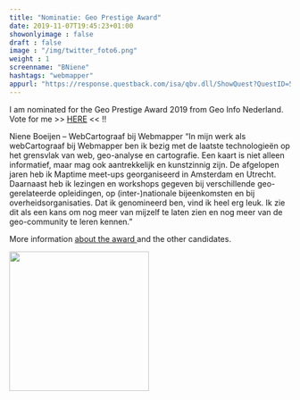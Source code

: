 ```yaml
---
title: "Nominatie: Geo Prestige Award"
date: 2019-11-07T19:45:23+01:00
showonlyimage : false
draft : false
image : "/img/twitter_foto6.png"
weight : 1
screenname: "BNiene"
hashtags: "webmapper"
appurl: "https://response.questback.com/isa/qbv.dll/ShowQuest?QuestID=5409765&sid=Lf7iwmHaek"
---
```

I am nominated for the Geo Prestige Award 2019 from Geo Info Nederland. Vote for me >> [HERE](https://response.questback.com/isa/qbv.dll/ShowQuest?QuestID=5409765&sid=Lf7iwmHaek) << !! 
<!--more-->


Niene Boeijen – WebCartograaf bij Webmapper
“In mijn werk als webCartograaf bij Webmapper ben ik bezig met de laatste technologieën op het grensvlak van web, geo-analyse en cartografie. Een kaart is niet alleen informatief, maar mag ook aantrekkelijk en kunstzinnig zijn. De afgelopen jaren heb ik Maptime meet-ups georganiseerd in Amsterdam en Utrecht. Daarnaast heb ik lezingen en workshops gegeven bij verschillende geo-gerelateerde opleidingen, op (inter-)nationale bijeenkomsten en bij overheidsorganisaties. Dat ik genomineerd ben, vind ik heel erg leuk. Ik zie dit als een kans om nog meer van mijzelf te laten zien en nog meer van de geo-community te leren kennen.”


More information [about the award ](https://www.geoinformatienederland.nl/geo-prestige-award-2019) and the other candidates. 


<a href="http://webmapper.net">
<img src="https://raw.githubusercontent.com/wiki/NieneB/Webmapping_for_beginners/img/webmapper_logo_tekst.png" width="250px"> </a>

